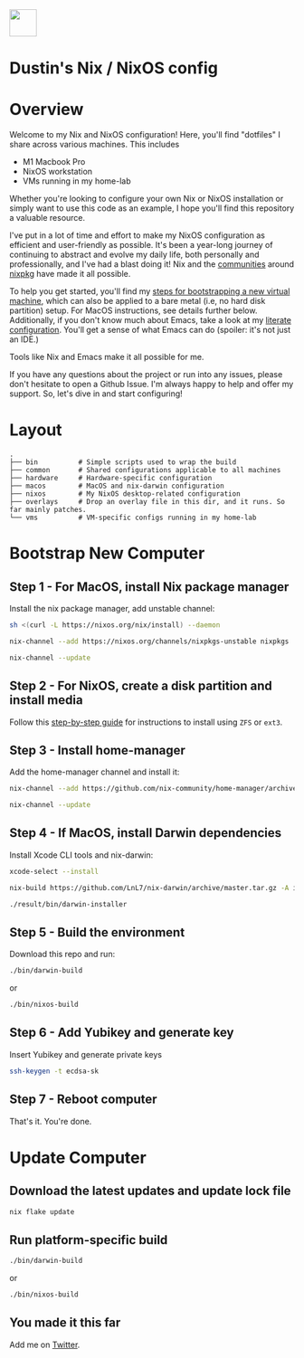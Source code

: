 <img src="https://user-images.githubusercontent.com/1292576/190241835-41469235-f65d-4d4b-9760-372cdff7a70f.png" width="48">

# Dustin's Nix / NixOS config

# Overview
Welcome to my Nix and NixOS configuration! Here, you'll find "dotfiles" I share across various machines. This includes

* M1 Macbook Pro
* NixOS workstation
* VMs running in my home-lab

Whether you're looking to configure your own Nix or NixOS installation or simply want to use this code as an example, I hope you'll find this repository a valuable resource.

I've put in a lot of time and effort to make my NixOS configuration as efficient and user-friendly as possible. It's been a year-long journey of continuing to abstract and evolve my daily life, both personally and professionally, and I've had a blast doing it! Nix and the [communities](https://github.com/nix-community/emacs-overlay) around [nixpkg](https://github.com/NixOS/nixpkgs) have made it all possible.

To help you get started, you'll find my [steps for bootstrapping a new virtual machine](https://github.com/dustinlyons/nixos-config/blob/main/vm/README.md), which can also be applied to a bare metal (i.e, no hard disk partition) setup. For MacOS instructions, see details further below. Additionally, if you don't know much about Emacs, take a look at my [literate configuration](https://github.com/dustinlyons/nixos-config/blob/main/common/config/emacs/Emacs.org). You'll get a sense of what Emacs can do (spoiler: it's not just an IDE.)

Tools like Nix and Emacs make it all possible for me.

If you have any questions about the project or run into any issues, please don't hesitate to open a Github Issue. I'm always happy to help and offer my support. So, let's dive in and start configuring!

# Layout

```
.
├── bin          # Simple scripts used to wrap the build
├── common       # Shared configurations applicable to all machines
├── hardware     # Hardware-specific configuration
├── macos        # MacOS and nix-darwin configuration
├── nixos        # My NixOS desktop-related configuration
├── overlays     # Drop an overlay file in this dir, and it runs. So far mainly patches.
└── vms          # VM-specific configs running in my home-lab
```

# Bootstrap New Computer

## Step 1 - For MacOS, install Nix package manager
Install the nix package manager, add unstable channel:
```sh
sh <(curl -L https://nixos.org/nix/install) --daemon
```
```sh
nix-channel --add https://nixos.org/channels/nixpkgs-unstable nixpkgs
```
```sh
nix-channel --update
```


## Step 2 - For NixOS, create a disk partition and install media
Follow this [step-by-step guide](https://github.com/dustinlyons/nixos-config/blob/main/vm/README.md) for instructions to install using `ZFS` or `ext3`.


## Step 3 - Install home-manager
Add the home-manager channel and install it:
```sh
nix-channel --add https://github.com/nix-community/home-manager/archive/master.tar.gz home-manager
```
```sh
nix-channel --update
```

## Step 4 - If MacOS, install Darwin dependencies
Install Xcode CLI tools and nix-darwin:
```sh
xcode-select --install
```
```sh
nix-build https://github.com/LnL7/nix-darwin/archive/master.tar.gz -A installer
```
```sh
./result/bin/darwin-installer
```

## Step 5 - Build the environment
Download this repo and run:
```sh
./bin/darwin-build
```
or
```sh
./bin/nixos-build
```

## Step 6 - Add Yubikey and generate key
Insert Yubikey and generate private keys
```sh
ssh-keygen -t ecdsa-sk
```

## Step 7 - Reboot computer
That's it. You're done.

# Update Computer

## Download the latest updates and update lock file
```sh
nix flake update
```
## Run platform-specific build
```sh
./bin/darwin-build
```
or
```sh
./bin/nixos-build
```

## You made it this far
Add me on [Twitter](https://twitter.com/dustinhlyons).
